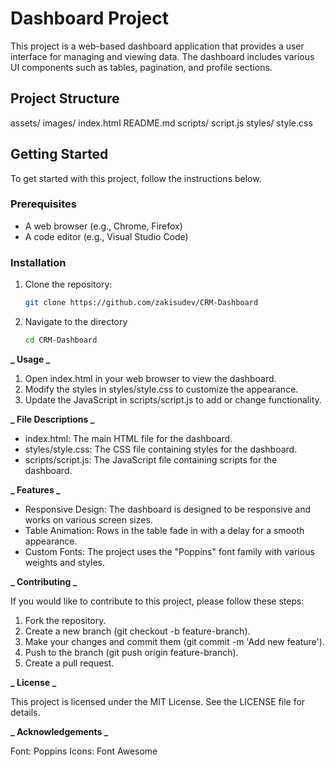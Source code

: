 # Dashboard Project

This project is a web-based dashboard application that provides a user interface for managing and viewing data. The dashboard includes various UI components such as tables, pagination, and profile sections.

## Project Structure

assets/ images/ index.html README.md scripts/ script.js styles/ style.css

## Getting Started

To get started with this project, follow the instructions below.

### Prerequisites

- A web browser (e.g., Chrome, Firefox)
- A code editor (e.g., Visual Studio Code)

### Installation

1. Clone the repository:

   ```sh
   git clone https://github.com/zakisudev/CRM-Dashboard
   ```

2. Navigate to the directory
   ```sh
   cd CRM-Dashboard
   ```

**_ Usage _**

1. Open index.html in your web browser to view the dashboard.
2. Modify the styles in styles/style.css to customize the appearance.
3. Update the JavaScript in scripts/script.js to add or change functionality.

**_ File Descriptions _**

- index.html: The main HTML file for the dashboard.
- styles/style.css: The CSS file containing styles for the dashboard.
- scripts/script.js: The JavaScript file containing scripts for the dashboard.

**_ Features _**

- Responsive Design: The dashboard is designed to be responsive and works on various screen sizes.
- Table Animation: Rows in the table fade in with a delay for a smooth appearance.
- Custom Fonts: The project uses the "Poppins" font family with various weights and styles.

**_ Contributing _**

If you would like to contribute to this project, please follow these steps:

1. Fork the repository.
2. Create a new branch (git checkout -b feature-branch).
3. Make your changes and commit them (git commit -m 'Add new feature').
4. Push to the branch (git push origin feature-branch).
5. Create a pull request.

**_ License _**

This project is licensed under the MIT License. See the LICENSE file for details.

**_ Acknowledgements _**

Font: Poppins
Icons: Font Awesome
